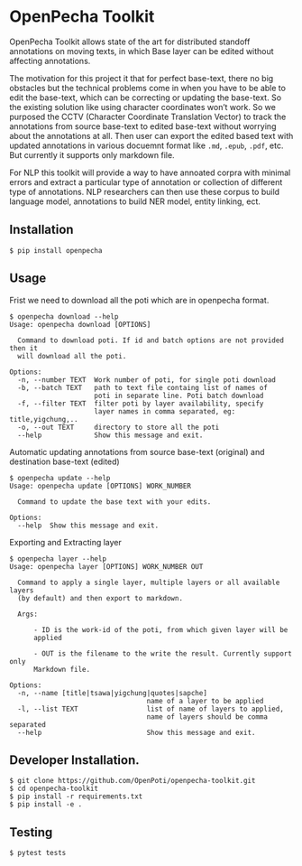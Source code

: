 # OpenPecha Toolkit

OpenPecha Toolkit allows state of the art for distributed standoff annotations on moving texts, in which Base layer can be edited without affecting annotations. 

The motivation for this project it that for perfect base-text, there no big obstacles but the technical problems come in when you have to be able to edit the base-text, which can be correcting or updating the base-text. So the existing solution like using character coordinates won’t work. So we purposed the CCTV (Character Coordinate Translation Vector) to track the annotations from source base-text to edited base-text without worrying about the annotations at all. Then user can export the edited based text with updated annotations in various docuemnt format like `.md`, `.epub`, `.pdf`, etc. But currently it supports only markdown file.

For NLP this toolkit will provide a way to have annoated corpra with minimal errors and extract a particular type of annotation or collection of different type of annotations. NLP researchers can then use these corpus to build language model, annotations to build NER model, entity linking, ect.

## Installation
```
$ pip install openpecha
```

## Usage
Frist we need to download all the poti which are in openpecha format.
```
$ openpecha download --help
Usage: openpecha download [OPTIONS]

  Command to download poti. If id and batch options are not provided then it
  will download all the poti.

Options:
  -n, --number TEXT  Work number of poti, for single poti download
  -b, --batch TEXT   path to text file containg list of names of
                     poti in separate line. Poti batch download
  -f, --filter TEXT  filter poti by layer availability, specify
                     layer names in comma separated, eg: title,yigchung,..
  -o, --out TEXT     directory to store all the poti
  --help             Show this message and exit.
```

Automatic updating annotations from source base-text (original) and destination base-text (edited)
```
$ openpecha update --help
Usage: openpecha update [OPTIONS] WORK_NUMBER

  Command to update the base text with your edits.

Options:
  --help  Show this message and exit.
```

Exporting and Extracting layer
```
$ openpecha layer --help 
Usage: openpecha layer [OPTIONS] WORK_NUMBER OUT

  Command to apply a single layer, multiple layers or all available layers
  (by default) and then export to markdown.

  Args:

      - ID is the work-id of the poti, from which given layer will be
      applied

      - OUT is the filename to the write the result. Currently support only
      Markdown file.

Options:
  -n, --name [title|tsawa|yigchung|quotes|sapche]
                                  name of a layer to be applied
  -l, --list TEXT                 list of name of layers to applied,
                                  name of layers should be comma separated
  --help                          Show this message and exit.
```




## Developer Installation.
```
$ git clone https://github.com/OpenPoti/openpecha-toolkit.git
$ cd openpecha-toolkit
$ pip install -r requirements.txt
$ pip install -e .
```

## Testing
```
$ pytest tests
```
